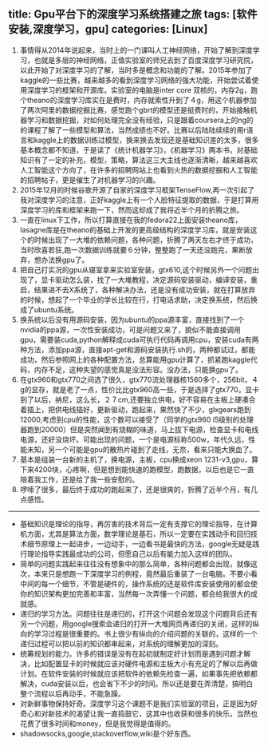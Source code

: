 ﻿title: Gpu平台下的深度学习系统搭建之旅
tags: [软件安装,深度学习，gpu]
categories: [Linux] 
---

 1. 事情得从2014年说起来，当时上的一门课叫人工神经网络，开始了解到深度学习，也就是多层的神经网络，正值实验室的师兄去到了百度深度学习研究院，以此开始了对深度学习的了解，当时多是概念和功能的了解。2015年参加了kaggle的一些比赛，越来越多的看到深度学习网络的强大功能，开始尝试着使用深度学习的框架和开源库。实验室的电脑是inter core 双核的，内存2g，跑个theano的深度学习库实在是费时，内存就索性升到了４g，用这个机器参加了两次阿里的数据挖掘比赛，感觉跑个gbrt的模型还是挺费时的，开始接触机器学习和数据挖掘，对如何处理完全没有经验，只是跟着coursera上的ng的的课程了解了一些模型和算法，当然成绩也不好。比赛以后陆陆续续的用r语言和kaggle上的数据训练过模型，换来换去发现还是基础知识差的太多，很多基本概念都不知道，于是读了《统计机器学习》，《机器学习》两本书，对基础知识有了一定的补充，模型，策略，算法这三大主线也逐渐清晰，越来越喜欢人工智能这个方向了，在许多的招聘网站上也看到火热的数据挖掘和人工智能的招聘帖子，更是催生了对机器学习的兴趣。
 2. 2015年12月的时候谷歌开源了自家的深度学习框架TenseFlow,再一次引起了我对深度学习的注意，正好kaggle上有一个人脸特征提取的数据，于是打算用深度学习的库和框架来跑一下，然而这却成了我将近半个月的折腾之旅。
 3. 一直在linux下工作，所以打算直接在我的fedora22上面安装theano库，lasagne库是在theano的基础上开发的更高级结构的深度学习库，就是安装这个的时候出现了一大堆的依赖问题，各种问题，折腾了两天左右才终于成功，当时欣喜若狂,跑一次数据训练就要６分钟，整整跑了一天还没跑完，果断放弃，想办法换gpu了。
 4. 把自己打实况的gpu从寝室拿来实验室安装，gtx610,这个时候另外一个问题出现了，显卡驱动怎么装，找了一大堆教程，决定源码安装驱动，编译安装，重启，结果进不去X系统了，各种解决办法，还是没有成功安装，就在打算放弃的时候，想起了一个毕业的学长比较在行，打电话求助，决定换系统，然后换成了ubuntu系统。
 5. 换系统以后没有用源码安装，因为ubuntu的ppa源丰富，直接找到了一个nvidia的ppa源，一次性安装成功，可是问题又来了，貌似不能直接调用gpu，需要装cuda,python解释成cuda可执行代码再调用cpu，安装cuda有两种方法，添加ppa源，直接apt-get和源码安装执行.sh的，两种都试过，都能成功，然后参照网上的各种配置方法，总算能用gpu计算了，抓紧跑kaggle代码，内存不足，这种失望的感觉真是没法形容。没办法，只能换gpu了。
 6. 在gtx960和gtx770之间选了很久，gtx770流处理器核1560多个，256bit，４g的显存，就是老了一点，性价比比gtx960高一些，于是选择了gtx770。显卡到了以后，纳尼，这么长，２７cm,还要独立供电，好不容易在主板上硬凑合着插上，把供电线插好，更新驱动，跑起来，果然快了不少，glxgears跑到12000,考虑到cpu的性能，这个数可以接受了（同学的gtx960 i5级别的处理器跑到20000）但是突然闻到有烧糊的味道，马上拔下电源，检查显卡和电线电源，还好没烧坏。可能出现的问题，一个是电源标称500w，年代久远，性能未知，另一个可能是gpu的散热片碰到了走线，无奈，看来只能大换血了。
 7. 基本是组装一台新的主机了，换电源，主板，cpu换成xeon 1231-v3,gpu，算下来4200块，心疼啊，但是想到能快速的跑模型，跑数据，以后也是它一直陪着我工作，还是给了我一些安慰的。
 8. 啰嗦了很多，最后终于成功的跑起来了，还是很爽的，折腾了近半个月，有几点感悟。


----------

 - 基础知识是理论的指导，再厉害的技术背后一定有支撑它的理论指导，在计算机方面，尤其是算法方面，数学理论是基石，所以一定要在实践动手和回归技术细节原理上一起进步，一边动手，一边看书是最快的方法，google无疑是践行理论指导实践最成功的公司，但愿自己以后有能力加入这样的团队。
 - 简单的问题实践起来往往没有想象中的那么简单，各种问题都会出现，就像这次，本来只是想跑一下深度学习的例程，竟然最后重装了一台电脑。不要小看中间的每一个细节，不管是硬件的，操作系统的还是软件库安装使用的都会使你的知识架构更加完善和丰富，当然每一次弄懂一个问题，都会给我很大的成就感。
 - 递归的学习方法。问题往往是递归的，打开这个问题会发现这个问题背后还有另一个问题，用google搜索会递归的打开一大堆网页再递归的关闭，这样的纵向的学习过程是很重要的。书上很少有纵向的介绍问题的关联的，这样的一个递归过程可以把以前的知识都串起来，对系统的理解更加的深刻。
 - 统筹规划的能力。许多的错误是没有在起初就制定好计划而是遇到问题才解决，比如配置显卡的时候就应该对硬件电源和主板大小有充足的了解以后再做计划。在软件安装的时候就应该把软件的依赖先检查一遍，如果事先把依赖都解决，cuda安装以后，也会省下不少的时间。所以还是要在弄清楚，搞明白整个流程以后再动手，不能急躁。
 - 对新鲜事物保持好奇。深度学习这个课题不是我们实验室的项目，正是因为好奇心和对新技术的渴望让我一直捣鼓它，这其中也收获和很多的快乐，当然也花费了很多时间和money，但是我觉得是值得的。
 - shadowsocks,google,stackoverflow,wiki是个好东西。
